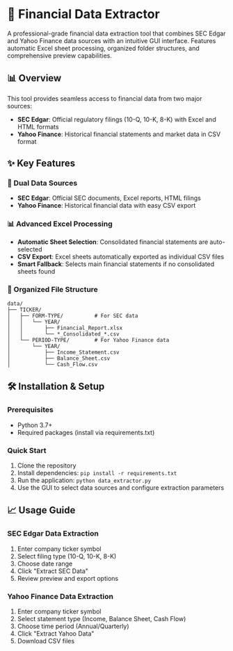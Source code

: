 # 🚀 Financial Data Extractor

A professional-grade financial data extraction tool that combines SEC Edgar and Yahoo Finance data sources with an intuitive GUI interface. Features automatic Excel sheet processing, organized folder structures, and comprehensive preview capabilities.

## 📊 Overview

This tool provides seamless access to financial data from two major sources:

- **SEC Edgar**: Official regulatory filings (10-Q, 10-K, 8-K) with Excel and HTML formats
- **Yahoo Finance**: Historical financial statements and market data in CSV format

## ✨ Key Features

### 🏢 Dual Data Sources

- **SEC Edgar**: Official SEC documents, Excel reports, HTML filings
- **Yahoo Finance**: Historical financial data with easy CSV export

### 📊 Advanced Excel Processing

- **Automatic Sheet Selection**: Consolidated financial statements are auto-selected
- **CSV Export**: Excel sheets automatically exported as individual CSV files
- **Smart Fallback**: Selects main financial statements if no consolidated sheets found

### 📁 Organized File Structure

```
data/
├── TICKER/
│   ├── FORM-TYPE/          # For SEC data
│   │   └── YEAR/
│   │       ├── Financial_Report.xlsx
│   │       └── *_Consolidated_*.csv
│   └── PERIOD-TYPE/        # For Yahoo Finance data
│       └── YEAR/
│           ├── Income_Statement.csv
│           ├── Balance_Sheet.csv
│           └── Cash_Flow.csv
```

## 🛠️ Installation & Setup

### Prerequisites
- Python 3.7+
- Required packages (install via requirements.txt)

### Quick Start
1. Clone the repository
2. Install dependencies: `pip install -r requirements.txt`
3. Run the application: `python data_extractor.py`
4. Use the GUI to select data sources and configure extraction parameters

## 📈 Usage Guide

### SEC Edgar Data Extraction
1. Enter company ticker symbol
2. Select filing type (10-Q, 10-K, 8-K)
3. Choose date range
4. Click "Extract SEC Data"
5. Review preview and export options

### Yahoo Finance Data Extraction
1. Enter company ticker symbol
2. Select statement type (Income, Balance Sheet, Cash Flow)
3. Choose time period (Annual/Quarterly)
4. Click "Extract Yahoo Data"
5. Download CSV files
